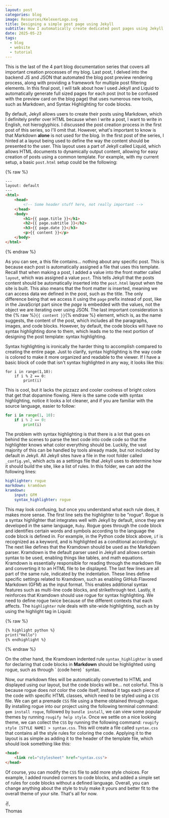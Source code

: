 ```yaml
---
layout: post
categories: blog
image: Resources/KelexerLogo.svg
title: Designing a simple post page using Jekyll
subtitle: How I automatically create dedicated post pages using Jekyll
date: 2025-05-23
tags:
  - blog
  - website
  - tutorial
---
```

This is the last of the 4 part blog documentation series that covers all important creation processes of my blog. Last post, I delved into the backend JS and JSON that automated the blog post preview rendering process, along with providing a framework for multiple post filtering elements. In this final post, I will talk about how I used Jekyll and Liquid to automatically generate full sized pages for each post (not to be confused with the preview card on the blog page) that uses numerous new tools, such as Markdown, and Syntax Highlighting for code blocks.

By default, Jekyll allows users to create their posts using Markdown, which I definitely prefer over HTML because when I write a post, I want to write in English, not hieroglyphics. I discussed the post creation process in the first post of this series, so I'll omit that. However, what's important to know is that Markdown **alone** is not used for the blog. In the first post of the series, I hinted at a layout being used to define the way the content should be presented to the user. This layout uses a part of Jekyll called Liquid, which allows HTML documents to dynamically output content, allowing for easy creation of posts using a common template. For example, with my current setup, a basic `post.html` setup could be the following:

{% raw %}
```html
---
layout: default
---
<html>
	<head>
		<!-- Some header stuff here, not really important -->
	</head>
	<body>
		<h1>{{ page.title }}</h1>
		<h2>{{ page.subtitle }}</h2>
		<h3>{{ page.date }}</h3>
		<p>{{ content }}</p>
	</body>
</html>
```
{% endraw %}

As you can see, a this file contains... nothing about any specific post. This is because each post is automatically assigned a file that uses this template. Recall that when making a post, I added a value into the front matter called `layout`, which was assigned a value `post`. This tells Jekyll that the posts content should be automatically inserted into the `post.html` layout when the site is built. This also means that the front matter is inserted, meaning we can access data we defined in the post, such as the title. The only difference being that we access it using the `page` prefix instead of post, like in the JavaScript part since the *page* is embedded with the values, not the object we are iterating over using JSON. The last important consideration is the {% raw %}`{{ content }}`{% endraw %} element, which is, as the name suggests, the content of the post, which includes all the paragraphs, images, and code blocks. However, by default, the code blocks will have no syntax highlighting done to them, which leads me to the next portion of designing the post template: syntax highlighting.

Syntax highlighting is ironically the harder thing to accomplish compared to creating the entire page. Just to clarify, syntax highlighting is the way code is colored to make it more organized and readable to the viewer. If I have a basic block of code that isn't syntax highlighted in any way, it looks like this:

```
for i in range(1,10):
	if i % 2 == 0:
		print(i)
```

This is cool, but it lacks the pizzazz and cooler coolness of bright colors that get that dopamine flowing. Here is the same code with syntax highlighting, notice it looks a lot cleaner, and if you are familiar with the source language, easier to follow:

```python
for i in range(1, 10):
	if i % 2 == 0:
		print(i)
```

The problem with syntax highlighting is that there is a lot that goes on behind the scenes to parse the text code into code code so that the highlighter knows what color everything should be. Luckily, the vast majority of this can be handled by tools already made, but not included by default in Jekyll. All Jekyll sites have a file in the root folder called `_config.yml`, which acts as a settings file that Jekyll uses to determine how it should build the site, like a list of rules. In this folder, we can add the following lines:

```yml
highlighter: rogue
markdown: kramdown
kramdown:
    input: GFM
    syntax_highlighter: rogue
```

This may look confusing, but once you understand what each rule does, it makes more sense. The first line sets the highlighter to be "rogue". Rogue is a syntax highlighter that integrates well with Jekyll by default, since they are developed in the same language, `Ruby`. Rogue goes through the code block and identifies certain words and symbols according to the language the code block is defined in. For example, in the Python code block above, `if` is recognized as a keyword, and is highlighted as a conditional accordingly. The next like defines that the Kramdown should be used as the Markdown parser. Kramdown is the default parser used in Jekyll and allows certain syntax to be used, enabling things like tables, and math equations. Kramdown is essentially responsible for reading through the markdown file and converting it to an HTML file to be displayed. The last few lines are all part of the same rule, indicated by the indentation. These lines define specific settings related to Kramdown, such as enabling GitHub Flavored Markdown (GFM) as the input format. This enables additional syntax features such as multi-line code blocks, and strikethrough text. Lastly, it reinforces that Kramdown should use rogue for syntax highlighting. We need to define rogue twice because of the different contexts that each affects. The `highlighter` rule deals with site-wide highlighting, such as by using the highlight tag in Liquid:

{% raw %}
```html
{% highlight python %}
print("Hello")
{% endhighlight %}
```
{% endraw %}

On the other hand, the Kramdown indented rule `syntax_highlighter` is used for declaring that code blocks in **Markdown** should be highlighted using rogue, such as through \` (code here) \` syntax.

Now, our markdown files will be automatically converted to HTML and displayed using our layout, but the code blocks will be... not colorful. This is because rogue does *not* color the code itself, instead it tags each piece of the code with specific HTML classes, which need to be styled using a `CSS` file. We can get a premade `CSS` file using a theme obtained through rogue. By installing rogue into our project using the following terminal command: `gem install rogue`, followed by `bundle install`, we can view some popular themes by running `rougify help style`. Once we settle on a nice looking theme, we can collect the `CSS` by running the following command: `rougify style [STYLE NAME] > syntax.css`. This will create a file called `syntax.css` that contains all the style rules for coloring the code. Applying it to the layout is as simple as adding it to the header of the template file, which should look something like this:

```html
<head>
	<link rel="stylesheet" href="syntax.css">
</head>
```

Of course, you can modify the `CSS` file to add more style choices. For example, I added rounded corners to code blocks, and added a simple set of rules for code blocks without a defined language. Overall, you can change anything about the style to truly make it yours and better fit to the overall theme of your site. That's all for now.

✌,<br>Thomas